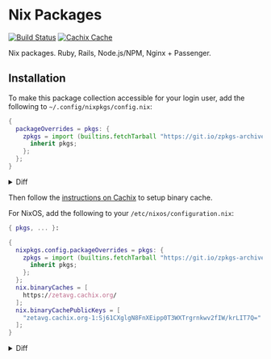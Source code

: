 # Nix Packages

[![Build Status](https://travis-ci.com/zetavg/nix-packages.svg?branch=master)](https://travis-ci.com/zetavg/nix-packages)
[![Cachix Cache](https://img.shields.io/badge/cachix-zetavg-blue.svg)](https://zetavg.cachix.org)

Nix packages. Ruby, Rails, Node.js/NPM, Nginx + Passenger.

## Installation

To make this package collection accessible for your login user, add the following to `~/.config/nixpkgs/config.nix`:

```nix
{
  packageOverrides = pkgs: {
    zpkgs = import (builtins.fetchTarball "https://git.io/zpkgs-archive-master") {
      inherit pkgs;
    };
  };
}
```

<details>
<summary>Diff</summary>

```patch
 {
   packageOverrides = pkgs: {
+    zpkgs = import (builtins.fetchTarball "https://git.io/zpkgs-archive-master") {
+      inherit pkgs;
+    };
   };
 }
```

</details>

Then follow the [instructions on Cachix](https://zetavg.cachix.org/) to setup binary cache.

For NixOS, add the following to your `/etc/nixos/configuration.nix`:

```nix
{ pkgs, ... }:

{
  nixpkgs.config.packageOverrides = pkgs: {
    zpkgs = import (builtins.fetchTarball "https://git.io/zpkgs-archive-master") {
      inherit pkgs;
    };
  };
  nix.binaryCaches = [
    https://zetavg.cachix.org/
  ];
  nix.binaryCachePublicKeys = [
    "zetavg.cachix.org-1:Sj61CXglgN8FnXEipp0T3WXTrgrnkwv2fIW/krLIT7Q="
  ];
}
```

<details>
<summary>Diff</summary>

```patch
 { pkgs, ... }:

 {
   nixpkgs.config.packageOverrides = pkgs: {
+    zpkgs = import (builtins.fetchTarball "https://git.io/zpkgs-archive-master") {
+      inherit pkgs;
+    };
   };
   nix.binaryCaches = [
+    https://zetavg.cachix.org/
   ];
   nix.binaryCachePublicKeys = [
+    "zetavg.cachix.org-1:Sj61CXglgN8FnXEipp0T3WXTrgrnkwv2fIW/krLIT7Q="
   ];
 }
```

</details>
